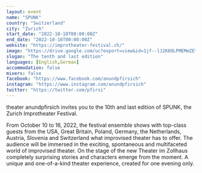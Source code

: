 ```yaml
---
layout: event
name: "SPUNK"
country: "Switzerland"
city: "Zurich"
start_date: "2022-10-10T00:00:00Z"
end_date: "2022-10-16T00:00:00Z"
website: "https://improtheater-festival.ch/"
image: "https://drive.google.com/uc?export=view&id=1jf--lJ2K8OLPMEMmZEty4BTY28RyIo16"
slogan: "The tenth and last edition"
languages: [English,German]
accommodation: false
mixers: false
facebook: "https://www.facebook.com/anundpfirsich"
instagram: "https://www.instagram.com/anundpfirsich"
twitter: "https://twitter.com/pfirsi"
---
```


theater anundpfirsich invites you to the 10th and last edition of SPUNK, the Zurich Improtheater Festival.

From October 10 to 16, 2022, the festival ensemble shows with top-class guests from the USA, Great Britain, Poland, Germany, the Netherlands, Austria, Slovenia and Switzerland what improvised theater has to offer. The audience will be immersed in the exciting, spontaneous and multifaceted world of improvised theater. On the stage of the new Theater im Zollhaus completely surprising stories and characters emerge from the moment. A unique and one-of-a-kind theater experience, created for one evening only.

